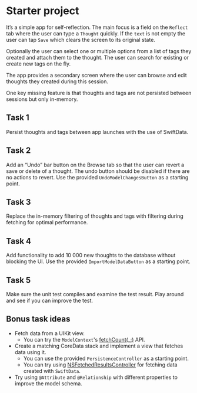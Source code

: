 
# Starter project

It’s a simple app for self-reflection. The main focus is a field on the `Reflect` tab where the user can type a `Thought` quickly. If the `text` is not empty the user can tap `Save` which clears the screen to its original state.

Optionally the user can select one or multiple options from a list of tags they created and attach them to the thought. The user can search for existing or create new tags on the fly.

The app provides a secondary screen where the user can browse and edit thoughts they created during this session.

One key missing feature is that thoughts and tags are not persisted between sessions but only in-memory. 

## Task 1

Persist thoughts and tags between app launches with the use of SwiftData.

## Task 2

Add an “Undo” bar button on the Browse tab so that the user can revert a save or delete of a thought. 
The undo button should be disabled if there are no actions to revert.
Use the provided `UndoModelChangesButton` as a starting point.

## Task 3

Replace the in-memory filtering of thoughts and tags with filtering during fetching for optimal performance.

## Task 4

Add functionality to add 10 000 new thoughts to the database without blocking the UI.
Use the provided `ImportModelDataButton` as a starting point.

## Task 5 

Make sure the unit test compiles and examine the test result. Play around and see if you can improve the test.

## Bonus task ideas

- Fetch data from a UIKit view.
  - You can try the `ModelContext`'s [fetchCount(\_:)](https://developer.apple.com/documentation/swiftdata/modelcontext/fetchcount(_:)) API.
- Create a matching CoreData stack and implement a view that fetches data using it.
  - You can use the provided `PersistenceController` as a starting point.
  - You can try using [NSFetchedResultsController](https://developer.apple.com/documentation/coredata/nsfetchedresultscontroller) for fetching data created with `SwiftData`.
- Try using `@Attribute` and `@Relationship` with different properties to improve the model schema.

